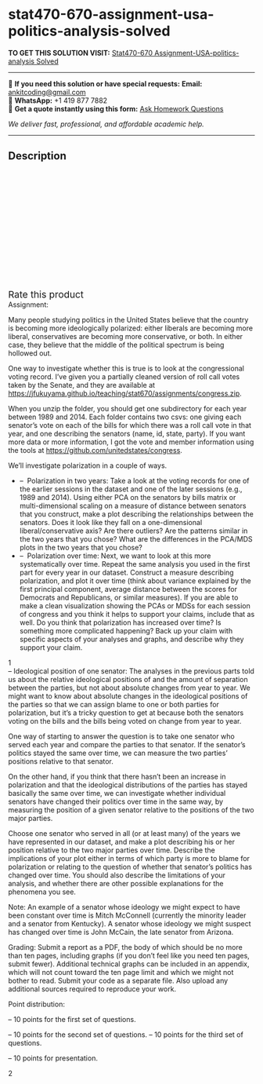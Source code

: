 # stat470-670-assignment-usa-politics-analysis-solved
**TO GET THIS SOLUTION VISIT:** [Stat470-670 Assignment-USA-politics-analysis Solved](https://www.ankitcodinghub.com/product/stat470-670-assignment-usa-politics-analysis-solved/)


---

📩 **If you need this solution or have special requests:** **Email:** ankitcoding@gmail.com  
📱 **WhatsApp:** +1 419 877 7882  
📄 **Get a quote instantly using this form:** [Ask Homework Questions](https://www.ankitcodinghub.com/services/ask-homework-questions/)

*We deliver fast, professional, and affordable academic help.*

---

<h2>Description</h2>



<div class="kk-star-ratings kksr-auto kksr-align-center kksr-valign-top" data-payload="{&quot;align&quot;:&quot;center&quot;,&quot;id&quot;:&quot;100192&quot;,&quot;slug&quot;:&quot;default&quot;,&quot;valign&quot;:&quot;top&quot;,&quot;ignore&quot;:&quot;&quot;,&quot;reference&quot;:&quot;auto&quot;,&quot;class&quot;:&quot;&quot;,&quot;count&quot;:&quot;0&quot;,&quot;legendonly&quot;:&quot;&quot;,&quot;readonly&quot;:&quot;&quot;,&quot;score&quot;:&quot;0&quot;,&quot;starsonly&quot;:&quot;&quot;,&quot;best&quot;:&quot;5&quot;,&quot;gap&quot;:&quot;4&quot;,&quot;greet&quot;:&quot;Rate this product&quot;,&quot;legend&quot;:&quot;0\/5 - (0 votes)&quot;,&quot;size&quot;:&quot;24&quot;,&quot;title&quot;:&quot;Stat470-670 Assignment-USA-politics-analysis Solved&quot;,&quot;width&quot;:&quot;0&quot;,&quot;_legend&quot;:&quot;{score}\/{best} - ({count} {votes})&quot;,&quot;font_factor&quot;:&quot;1.25&quot;}">

<div class="kksr-stars">

<div class="kksr-stars-inactive">
            <div class="kksr-star" data-star="1" style="padding-right: 4px">


<div class="kksr-icon" style="width: 24px; height: 24px;"></div>
        </div>
            <div class="kksr-star" data-star="2" style="padding-right: 4px">


<div class="kksr-icon" style="width: 24px; height: 24px;"></div>
        </div>
            <div class="kksr-star" data-star="3" style="padding-right: 4px">


<div class="kksr-icon" style="width: 24px; height: 24px;"></div>
        </div>
            <div class="kksr-star" data-star="4" style="padding-right: 4px">


<div class="kksr-icon" style="width: 24px; height: 24px;"></div>
        </div>
            <div class="kksr-star" data-star="5" style="padding-right: 4px">


<div class="kksr-icon" style="width: 24px; height: 24px;"></div>
        </div>
    </div>

<div class="kksr-stars-active" style="width: 0px;">
            <div class="kksr-star" style="padding-right: 4px">


<div class="kksr-icon" style="width: 24px; height: 24px;"></div>
        </div>
            <div class="kksr-star" style="padding-right: 4px">


<div class="kksr-icon" style="width: 24px; height: 24px;"></div>
        </div>
            <div class="kksr-star" style="padding-right: 4px">


<div class="kksr-icon" style="width: 24px; height: 24px;"></div>
        </div>
            <div class="kksr-star" style="padding-right: 4px">


<div class="kksr-icon" style="width: 24px; height: 24px;"></div>
        </div>
            <div class="kksr-star" style="padding-right: 4px">


<div class="kksr-icon" style="width: 24px; height: 24px;"></div>
        </div>
    </div>
</div>


<div class="kksr-legend" style="font-size: 19.2px;">
            <span class="kksr-muted">Rate this product</span>
    </div>
    </div>
<div class="page" title="Page 1">
<div class="layoutArea">
<div class="column">
Assignment:

Many people studying politics in the United States believe that the country is becoming more ideologically polarized: either liberals are becoming more liberal, conservatives are becoming more conservative, or both. In either case, they believe that the middle of the political spectrum is being hollowed out.

One way to investigate whether this is true is to look at the congressional voting record. I’ve given you a partially cleaned version of roll call votes taken by the Senate, and they are available at https://jfukuyama.github.io/teaching/stat670/assignments/congress.zip.

When you unzip the folder, you should get one subdirectory for each year between 1989 and 2014. Each folder contains two csvs: one giving each senator’s vote on each of the bills for which there was a roll call vote in that year, and one describing the senators (name, id, state, party). If you want more data or more information, I got the vote and member information using the tools at https://github.com/unitedstates/congress.

We’ll investigate polarization in a couple of ways.

<ul>
<li>– &nbsp;Polarization in two years: Take a look at the voting records for one of the earlier sessions in the dataset and one of the later sessions (e.g., 1989 and 2014). Using either PCA on the senators by bills matrix or multi-dimensional scaling on a measure of distance between senators that you construct, make a plot describing the relationships between the senators. Does it look like they fall on a one-dimensional liberal/conservative axis? Are there outliers? Are the patterns similar in the two years that you chose? What are the differences in the PCA/MDS plots in the two years that you chose?</li>
<li>– &nbsp;Polarization over time: Next, we want to look at this more systematically over time. Repeat the same analysis you used in the first part for every year in our dataset. Construct a measure describing polarization, and plot it over time (think about variance explained by the first principal component, average distance between the scores for Democrats and Republicans, or similar measures). If you are able to make a clean visualization showing the PCAs or MDSs for each session of congress and you think it helps to support your claims, include that as well.
Do you think that polarization has increased over time? Is something more complicated happening? Back up your claim with specific aspects of your analyses and graphs, and describe why they support your claim.
</li>
</ul>
</div>
</div>
<div class="layoutArea">
<div class="column">
1

</div>
</div>
</div>
<div class="page" title="Page 2">
<div class="layoutArea">
<div class="column">
– Ideological position of one senator: The analyses in the previous parts told us about the relative ideological positions of and the amount of separation between the parties, but not about absolute changes from year to year. We might want to know about absolute changes in the ideological positions of the parties so that we can assign blame to one or both parties for polarization, but it’s a tricky question to get at because both the senators voting on the bills and the bills being voted on change from year to year.

One way of starting to answer the question is to take one senator who served each year and compare the parties to that senator. If the senator’s politics stayed the same over time, we can measure the two parties’ positions relative to that senator.

On the other hand, if you think that there hasn’t been an increase in polarization and that the ideological distributions of the parties has stayed basically the same over time, we can investigate whether individual senators have changed their politics over time in the same way, by measuring the position of a given senator relative to the positions of the two major parties.

Choose one senator who served in all (or at least many) of the years we have represented in our dataset, and make a plot describing his or her position relative to the two major parties over time. Describe the implications of your plot either in terms of which party is more to blame for polarization or relating to the question of whether that senator’s politics has changed over time. You should also describe the limitations of your analysis, and whether there are other possible explanations for the phenomena you see.

Note: An example of a senator whose ideology we might expect to have been constant over time is Mitch McConnell (currently the minority leader and a senator from Kentucky). A senator whose ideology we might suspect has changed over time is John McCain, the late senator from Arizona.

Grading: Submit a report as a PDF, the body of which should be no more than ten pages, including graphs (if you don’t feel like you need ten pages, submit fewer). Additional technical graphs can be included in an appendix, which will not count toward the ten page limit and which we might not bother to read. Submit your code as a separate file. Also upload any additional sources required to reproduce your work.

Point distribution:

– 10 points for the first set of questions.

– 10 points for the second set of questions. – 10 points for the third set of questions.

– 10 points for presentation.

</div>
</div>
<div class="layoutArea">
<div class="column">
2

</div>
</div>
</div>
